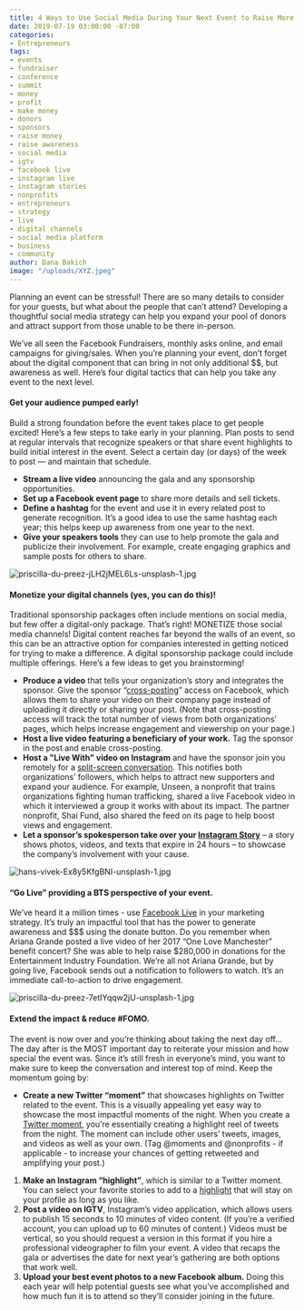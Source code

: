 ```yaml
---
title: 4 Ways to Use Social Media During Your Next Event to Raise More $$ and Awareness
date: 2019-07-19 03:00:00 -07:00
categories:
- Entrepreneurs
tags:
- events
- fundraiser
- conference
- summit
- money
- profit
- make money
- donors
- sponsors
- raise money
- raise awareness
- social media
- igtv
- facebook live
- instagram live
- instagram stories
- nonprofits
- entrepreneurs
- strategy
- live
- digital channels
- social media platform
- business
- community
author: Dana Bakich
image: "/uploads/XYZ.jpeg"
---
```


Planning an event can be stressful! There are so many details to consider for your guests, but what about the people that can’t attend? Developing a thoughtful social media strategy can help you expand your pool of donors and attract support from those unable to be there in-person. 

We’ve all seen the Facebook Fundraisers, monthly asks online, and email campaigns for giving/sales. When you’re planning your event, don’t forget about the digital component that can bring in not only additional $$, but awareness as well. Here’s four digital tactics that can help you take any event to the next level. 

#### Get your audience pumped early!

Build a strong foundation before the event takes place to get people excited! Here’s a few steps to take early in your planning.
Plan posts to send at regular intervals that recognize speakers or that share event highlights to build initial interest in the event. Select a certain day (or days) of the week to post — and maintain that schedule.

- **Stream a live video** announcing the gala and any sponsorship opportunities.
- **Set up a Facebook event page** to share more details and sell tickets.
- **Define a hashtag** for the event and use it in every related post to generate recognition. It’s a good idea to use the same hashtag each year; this helps keep up awareness from one year to the next.
- **Give your speakers tools** they can use to help promote the gala and publicize their involvement. For example, create engaging graphics and sample posts for others to share.

![priscilla-du-preez-jLH2jMEL6Ls-unsplash-1.jpg](/uploads/priscilla-du-preez-jLH2jMEL6Ls-unsplash-1.jpg)

#### Monetize your digital channels (yes, you can do this)!

Traditional sponsorship packages often include mentions on social media, but few offer a digital-only package. That’s right! MONETIZE those social media channels! Digital content reaches far beyond the walls of an event, so this can be an attractive option for companies interested in getting noticed for trying to make a difference. A digital sponsorship package could include multiple offerings. Here’s a few ideas to get you brainstorming!

- **Produce a video** that tells your organization’s story and integrates the sponsor. Give the sponsor “[cross-posting](https://www.facebook.com/help/678485232304895?helpref=faq_content)” access on Facebook, which allows them to share your video on their company page instead of uploading it directly or sharing your post. (Note that cross-posting access will track the total number of views from both organizations’ pages, which helps increase engagement and viewership on your page.)
- **Host a live video featuring a beneficiary of your work.** Tag the sponsor in the post and enable cross-posting.  
- **Host a "Live With" video on Instagram** and have the sponsor join you remotely for a [split-screen conversation](https://help.instagram.com/126662934757177?helpref=search&sr=1&query=live%20with). This notifies both organizations’ followers, which helps to attract new supporters and expand your audience. For example, Unseen, a nonprofit that trains organizations fighting human trafficking, shared a live Facebook video in which it interviewed a group it works with about its impact. The partner nonprofit, Shai Fund, also shared the feed on its page to help boost views and engagement.
- **Let a sponsor’s spokesperson take over your [Instagram Story](https://help.instagram.com/1660923094227526)** – a story shows photos, videos, and texts that expire in 24 hours – to showcase the company’s involvement with your cause. 

![hans-vivek-Ex8y5KfgBNI-unsplash-1.jpg](/uploads/hans-vivek-Ex8y5KfgBNI-unsplash-1.jpg)

#### “Go Live” providing a BTS perspective of your event.

We’ve heard it a million times - use [Facebook Live](https://www.facebook.com/watch/?v=542037599606410) in your marketing strategy. It’s truly an impactful tool that has the power to generate awareness and $$$ using the donate button.
Do you remember when Ariana Grande posted a live video of her 2017 “One Love Manchester” benefit concert? She was able to help raise $280,000 in donations for the Entertainment Industry Foundation. 
We’re all not Ariana Grande, but by going live, Facebook sends out a notification to followers to watch. It’s an immediate call-to-action to drive engagement. 

![priscilla-du-preez-7etIYqqw2jU-unsplash-1.jpg](/uploads/priscilla-du-preez-7etIYqqw2jU-unsplash-1.jpg)

#### Extend the impact & reduce #FOMO.
   
The event is now over and you’re thinking about taking the next day off… The day after is the MOST important day to reiterate your mission and how special the event was. Since it’s still fresh in everyone’s mind, you want to make sure to keep the conversation and interest top of mind. Keep the momentum going by:

- **Create a new Twitter “moment”** that showcases highlights on Twitter related to the event. This is a visually appealing yet easy way to showcase the most impactful moments of the night. When you create a [Twitter moment](https://help.twitter.com/en/using-twitter/twitter-moments), you’re essentially creating a highlight reel of tweets from the night. The moment can include other users’ tweets, images, and videos as well as your own. (Tag @moments and @nonprofits - if applicable - to increase your chances of getting retweeted and amplifying your post.)
1. **Make an Instagram “highlight”**, which is similar to a Twitter moment. You can select your favorite stories to add to a [highlight](https://help.instagram.com/813938898787367?helpref=search&sr=3&query=highlight) that will stay on your profile as long as you like.
2. **Post a video on IGTV**, Instagram’s video application, which allows users to publish 15 seconds to 10 minutes of video content. (If you’re a verified account, you can upload up to 60 minutes of content.) Videos must be vertical, so you should request a version in this format if you hire a professional videographer to film your event. A video that recaps the gala or advertises the date for next year’s gathering are both options that work well.
3. **Upload your best event photos to a new Facebook album.** Doing this each year will help potential guests see what you’ve accomplished and how much fun it is to attend so they’ll consider joining in the future.
